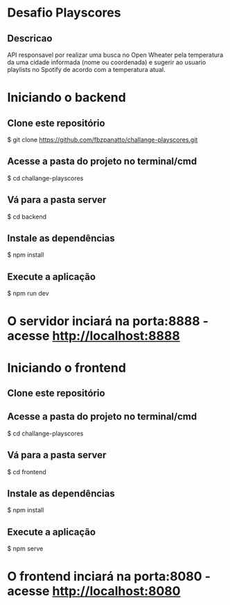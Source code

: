 # Desafio Playscores

## Descricao
API responsavel por realizar uma busca no Open Wheater pela temperatura da uma cidade informada (nome ou coordenada) e sugerir ao usuario playlists no Spotify de acordo com a temperatura atual.

# Iniciando o backend

## Clone este repositório
$ git clone <https://github.com/fbzpanatto/challange-playscores.git>

## Acesse a pasta do projeto no terminal/cmd
$ cd challange-playscores

## Vá para a pasta server
$ cd backend

## Instale as dependências
$ npm install

## Execute a aplicação
$ npm run dev

# O servidor inciará na porta:8888 - acesse <http://localhost:8888> 

# Iniciando o frontend

## Clone este repositório

## Acesse a pasta do projeto no terminal/cmd
$ cd challange-playscores

## Vá para a pasta server
$ cd frontend

## Instale as dependências
$ npm install

## Execute a aplicação
$ npm serve

# O frontend inciará na porta:8080 - acesse <http://localhost:8080> 
